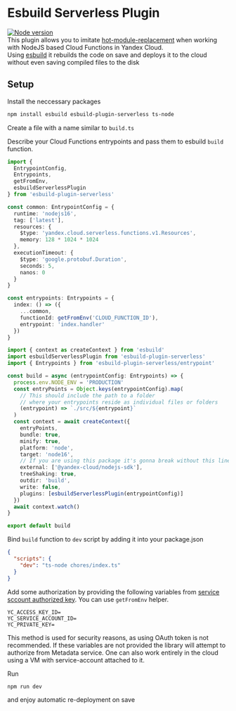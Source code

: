 # Esbuild Serverless Plugin
[![Node version](https://img.shields.io/npm/v/esbuild-plugin-serverless.svg?style=flat)](https://www.npmjs.com/package/esbuild-plugin-serverless) \
This plugin allows you to imitate [hot-module-replacement](https://webpack.js.org/guides/hot-module-replacement/) when working with NodeJS based Cloud Functions in Yandex Cloud. \
Using [esbuild](esbuild.github.io) it rebuilds the code on save and deploys it to the cloud without even saving compiled files to the disk

## Setup
Install the neccessary packages
````bash
npm install esbuild esbuild-plugin-serverless ts-node
````

Create a file with a name similar to `build.ts`

Describe your Cloud Functions entrypoints and pass them to esbuild `build` function.
```typescript
import {
  EntrypointConfig,
  Entrypoints,
  getFromEnv,
  esbuildServerlessPlugin
} from 'esbuild-plugin-serverless'

const common: EntrypointConfig = {
  runtime: 'nodejs16',
  tag: ['latest'],
  resources: {
    $type: 'yandex.cloud.serverless.functions.v1.Resources',
    memory: 128 * 1024 * 1024
  },
  executionTimeout: {
    $type: 'google.protobuf.Duration',
    seconds: 5,
    nanos: 0
  }
}

const entrypoints: Entrypoints = {
  index: () => ({
    ...common,
    functionId: getFromEnv('CLOUD_FUNCTION_ID'),
    entrypoint: 'index.handler'
  })
}

import { context as createContext } from 'esbuild'
import esbuildServerlessPlugin from 'esbuild-plugin-serverless'
import { Entrypoints } from 'esbuild-plugin-serverless/entrypoint'

const build = async (entrypointConfig: Entrypoints) => {
  process.env.NODE_ENV = 'PRODUCTION'
  const entryPoints = Object.keys(entrypointConfig).map(
    // This should include the path to a folder
    // where your entrypoints reside as individual files or folders
    (entrypoint) => `./src/${entrypoint}`
  )
  const context = await createContext({
    entryPoints,
    bundle: true,
    minify: true,
    platform: 'node',
    target: 'node16',
    // If you are using this package it's gonna break without this line
    external: ['@yandex-cloud/nodejs-sdk'],
    treeShaking: true,
    outdir: 'build',
    write: false,
    plugins: [esbuildServerlessPlugin(entrypointConfig)]
  })
  await context.watch()
}

export default build
```

Bind `build` function to `dev` script by adding it into your package.json
```json
{
  "scripts": {
    "dev": "ts-node chores/index.ts"
  }
}
```

Add some authorization by providing the following variables from [service sccount authorized key](https://cloud.yandex.ru/docs/iam/operations/authorized-key/create). You can use `getFromEnv` helper.
```
YC_ACCESS_KEY_ID=
YC_SERVICE_ACCOUNT_ID=
YC_PRIVATE_KEY=
```
This method is used for security reasons, as using OAuth token is not recommended. If these variables are not provided the library will attempt to authorize from Metadata service. One can also work entirely in the cloud using a VM with service-account attached to it.

Run
```bash
npm run dev
```
and enjoy automatic re-deployment on save